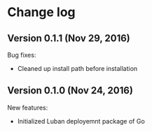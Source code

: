 # Change log

## Version 0.1.1 (Nov 29, 2016)

Bug fixes:
  * Cleaned up install path before installation

## Version 0.1.0 (Nov 24, 2016)

New features:
  * Initialized Luban deployemnt package of Go

